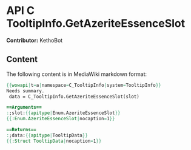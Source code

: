 # API C TooltipInfo.GetAzeriteEssenceSlot

**Contributor:** KethoBot

## Content

The following content is in MediaWiki markdown format:

```mediawiki
{{wowapi|t=a|namespace=C_TooltipInfo|system=TooltipInfo}}
Needs summary.
 data = C_TooltipInfo.GetAzeriteEssenceSlot(slot)

==Arguments==
:;slot:{{apitype|Enum.AzeriteEssenceSlot}}
{{:Enum.AzeriteEssenceSlot|nocaption=1}}

==Returns==
:;data:{{apitype|TooltipData}}
{{:Struct TooltipData|nocaption=1}}
```